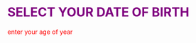 
<html>
<body>

<h1 style="color:Purple;">SELECT YOUR DATE OF BIRTH</h1>

</body>
</html>

<html>
<body>
  
<p style="color:red;">enter your age of year</p>

</body>
</html>

